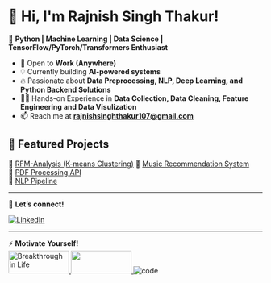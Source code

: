 # 👋 Hi, I'm Rajnish Singh Thakur!  
🚀 **Python | Machine Learning | Data Science | TensorFlow/PyTorch/Transformers Enthusiast**  

- 💼 Open to **Work (Anywhere)**
- 💡 Currently building **AI-powered systems**  
- 🔥 Passionate about **Data Preprocessing, NLP, Deep Learning, and Python Backend Solutions**
- 👷‍♂️ Hands-on Experience in **Data Collection, Data Cleaning, Feature Engineering and Data Visulization** 
- 📫 Reach me at **rajnishsinghthakur107@gmail.com**

<!--🔥 GitHub Stats  
![Your GitHub Stats](https://github-readme-stats.vercel.app/api?username=RajnishProgrammer&show_icons=true&theme=radical)
-->
## 📌 Featured Projects
🔹 [RFM-Analysis (K-means Clustering)](https://github.com/RajnishProgrammer/Google-Colab/blob/main/online_retail_data_clustering(Customer_Behavior_Analysis).ipynb)  
🔹 [Music Recommendation System](https://github.com/RajnishProgrammer/Google-Colab/blob/main/Music_Recommendation_System.ipynb)  
🔹 [PDF Processing API](https://github.com/RajnishProgrammer/flask-cpc#colored-page-counter--pdf-page-counter-gui-hosting-on-railway)  
🔹 [NLP Pipeline](https://github.com/RajnishProgrammer/NLTK-Textual-Analysis)

---
💬 **Let’s connect!**  

[![LinkedIn](https://img.shields.io/badge/-LinkedIn-blue?style=flat&logo=linkedin)](https://linkedin.com/in/rajnishsinghthakur)

---
⚡ **Motivate Yourself!**                              
      <a href="[https://youtu.be/EFmxPMdBqmU?si=4npVQ-O_HP6f1t2-](https://www.freecodecamp.org/news/what-is-abstraction-in-coding/)">
          <img src="https://media.istockphoto.com/id/1440753259/photo/circular-economy-to-reduce-waste-by-reusing-repairing-recycling-products-and-materials.webp?a=1&b=1&s=612x612&w=0&k=20&c=SL1LUvBewwdXpZOInlEeTt6_q9NWGHFaUFoiBU_S6Q4=" alt='Breakthrough in Life' width="120" height="45">
      </a>
      <a href="https://youtu.be/EFmxPMdBqmU?si=4npVQ-O_HP6f1t2-">
          <img src="https://upload.wikimedia.org/wikipedia/commons/b/b8/YouTube_Logo_2017.svg" width="120" height="45">
      </a> 
      ![[code](extension_icon.png)](https://youtu.be/0fbnyS_lHW4?si=jgFzn-y6DqvP8cRT)
      
<!--
**RajnishProgrammer/RajnishProgrammer** is a ✨ _special_ ✨ repository because its `README.md` (this file) appears on your GitHub profile.

Here are some ideas to get you started:

- 🔭 I’m currently working on ...
- 🌱 I’m currently learning ...
- 👯 I’m looking to collaborate on ...
- 🤔 I’m looking for help with ...
- 💬 Ask me about ...
- 📫 How to reach me: ...
- 😄 Pronouns: ...
- ⚡ Fun fact: ...
-->
